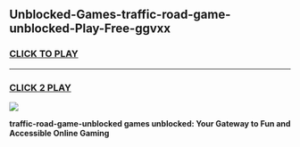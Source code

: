 
## Unblocked-Games-traffic-road-game-unblocked-Play-Free-ggvxx
<h3>
<a href="https://premium76.site?title=traffic-road-game-unblocked&ref=17A">CLICK TO PLAY</a></h3>
<hr>

<h3>
<a href="https://premium76.site?title=traffic-road-game-unblocked&ref=17A">CLICK 2 PLAY</a>
  
</h3>

<a href="https://premium76.site?title=traffic-road-game-unblocked&ref=17A"><img src="https://clearcache.store/games.png"></a>


**traffic-road-game-unblocked games unblocked: Your Gateway to Fun and Accessible Online Gaming**

